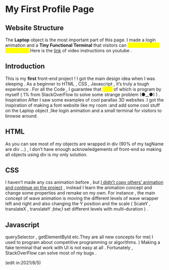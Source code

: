 <div id="doc" class="markdown-body container-fluid comment-enabled" data-hard-breaks="false">
    <h1 id="My-First-Profile-Page" data-id="My-First-Profile-Page"><span>My First Profile Page</span></h1>
    <h2 id="Website-Structure" data-id="Website-Structure"><span>Website Structure</span></h2>
    <p>
        <span>The </span><strong><span>Laptop</span></strong><span> object is the most important part of this page. I made a login animation and a </span><strong><span>Tiny Functional Terminal</span></strong>
        <span> that visitors can </span> <mark style="color: yellow;"><span>check for more information</span></mark><span>.Here is the </span><a href="https://www.youtube.com/" target="_blank" rel="noopener"><span>link</span></a>
        <span> of video instructions on youtube .</span>
    </p>
    <h2 id="Introduction" data-id="Introduction"><span>Introduction</span></h2>
    <p>
        <span>This is my </span><strong><span>first</span></strong>
        <span> front-end project ! I got the main design idea when I was sleeping . As a beginner to HTML , CSS , Javascript , it’s truly a tough experience . For all the Code , I guarantee that </span>
        <mark style="color: yellow;"><span>99%</span></mark>
        <span> of which is program by myself ( 1% from StackOverFlow to solve some strange problem (●__●) ) .</span>
        <span>Inspiration</span>
        <span>
            After I saw some examples of cool parallax 3D websites .I got the inspiration of making a font website like my room :and add some cool stuff on the Laptop object ,like login animation and a small terminal for visitors to browse
            around.
        </span>
    </p>
    <h2 id="HTML" data-id="HTML"><span>HTML</span></h2>
    <p><span>As you can see most of my objects are wrapped in div (90% of my tagName are div …) , l don’t have enough acknowledgements of front-end so making all objects using div is my only solution.</span></p>
    <h2 id="CSS" data-id="CSS"><span>CSS</span></h2>
    <p>
        <span>I haven’t made any css animation before , but </span><ins><span>I didn’t copy others’ animation and continue on the project</span></ins>
        <span>
            , instead I learn the animation concept and change some properties and remake on my own. For instance , the main concept of wave animation is moving the different levels of wave wrapper left and right and also changing the Y
            position and the scale ( ScaleY , translateX , translateY ;btw,I set different levels with multi-duration ) .
        </span>
    </p>
    <h2 id="Javascript" data-id="Javascript"><span>Javascript</span></h2>
    <p>
        <span>
            querySelector , getElementById etc.They are all new concepts for me( I used to program about competitive programming or algorithms. ) Making a fake terminal that work with UI is not easy at all . Fortunately , StackOverFlow can
            solve most of my bugs .
        </span>
    </p>
    <p><span>(edit in:2021/8/5)</span></p>
</div>
